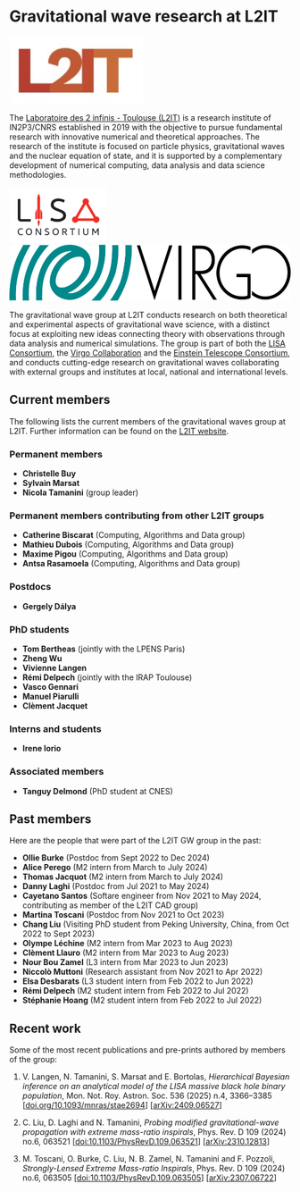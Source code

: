 # Gravitational wave research at L2IT

<img src="/assets/img/L2IT_logo.jpg" height="120" />

The [Laboratoire des 2 infinis - Toulouse (L2IT)](https://www.l2it.in2p3.fr) is a research institute of IN2P3/CNRS established in 2019 with the objective to pursue fundamental research with innovative numerical and theoretical approaches. The research of the institute is focused on particle physics, gravitational waves and the nuclear equation of state, and it is supported by a complementary development of numerical computing, data analysis and data science methodologies.

<img src="/assets/img/lisaconlogo.png" height="100" /><img src="/assets/img/Logo-virgo.jpg" height="100" />

The gravitational wave group at L2IT conducts research on both theoretical and experimental aspects of gravitational wave science, with a distinct focus at exploiting new ideas connecting theory with observations through data analysis and numerical simulations. The group is part of both the [LISA Consortium](https://www.lisamission.org), the [Virgo Collaboration](https://www.virgo-gw.eu) and the [Einstein Telescope Consortium](https://www.et-gw.eu), and conducts cutting-edge research on gravitational waves collaborating with external groups and institutes at local, national and international levels.



## Current members

The following lists the current members of the gravitational waves group at L2IT.
Further information can be found on the [L2IT website](https://annuaire.in2p3.fr/laboratory/48).

### Permanent members

- **Christelle Buy**
- **Sylvain Marsat**
- **Nicola Tamanini** (group leader)

### Permanent members contributing from other L2IT groups

- **Catherine Biscarat** (Computing, Algorithms and Data group)
- **Mathieu Dubois** (Computing, Algorithms and Data group)
- **Maxime Pigou** (Computing, Algorithms and Data group)
- **Antsa Rasamoela** (Computing, Algorithms and Data group)

### Postdocs

- **Gergely Dálya**

### PhD students

- **Tom Bertheas** (jointly with the LPENS Paris)
- **Zheng Wu** 
- **Vivienne Langen**
- **Rémi Delpech** (jointly with the IRAP Toulouse)
- **Vasco Gennari**
- **Manuel Piarulli**
- **Clèment Jacquet**

### Interns and students

- **Irene Iorio**

### Associated members

- **Tanguy Delmond** (PhD student at CNES)

## Past members

Here are the people that were part of the L2IT GW group in the past:

- **Ollie Burke** (Postdoc from Sept 2022 to Dec 2024)
- **Alice Perego** (M2 intern from March to July 2024)
- **Thomas Jacquot** (M2 intern from March to July 2024)
- **Danny Laghi** (Postdoc from Jul 2021 to May 2024)
- **Cayetano Santos** (Softare engineer from Nov 2021 to May 2024, contributing as member of the L2IT CAD group)
- **Martina Toscani** (Postdoc from Nov 2021 to Oct 2023)
- **Chang Liu** (Visiting PhD student from Peking University, China, from Oct 2022 to Sept 2023)
- **Olympe Léchine** (M2 intern from Mar 2023 to Aug 2023)
- **Clèment Llauro** (M2 intern from Mar 2023 to Aug 2023)
- **Nour Bou Zamel** (L3 intern from Mar 2023 to Jun 2023)
- **Niccolò Muttoni** (Research assistant from Nov 2021 to Apr 2022)
- **Elsa Desbarats** (L3 student intern from Feb 2022 to Jun 2022)
- **Rémi Delpech** (M2 student intern from Feb 2022 to Jul 2022)
- **Stéphanie Hoang** (M2 student intern from Feb 2022 to Jul 2022)

## Recent work 

Some of the most recent publications and pre-prints authored by members of the group:

1. V. Langen, N. Tamanini, S. Marsat and E. Bortolas,
_Hierarchical Bayesian inference on an analytical model of the LISA massive black hole binary population_,
Mon. Not. Roy. Astron. Soc. 536 (2025) n.4, 3366–3385
[[doi.org/10.1093/mnras/stae2694](https://doi.org/10.1093/mnras/stae2694)]
[[arXiv:2409.06527](https://arxiv.org/abs/2409.06527)]

1. C. Liu, D. Laghi and N. Tamanini,
_Probing modified gravitational-wave propagation with extreme mass-ratio inspirals_,
Phys. Rev. D 109 (2024) no.6, 063521
[[doi:10.1103/PhysRevD.109.063521](https://doi.org/10.1103/PhysRevD.109.063521)]
[[arXiv:2310.12813](https://arxiv.org/abs/2310.12813)]

1. M. Toscani, O. Burke, C. Liu, N. B. Zamel, N. Tamanini and F. Pozzoli,
_Strongly-Lensed Extreme Mass-ratio Inspirals_,
Phys. Rev. D 109 (2024) no.6, 063505
[[doi:10.1103/PhysRevD.109.063505](https://doi.org/10.1103/PhysRevD.109.063505)]
[[arXiv:2307.06722](https://arxiv.org/abs/2307.06722)]
